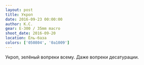 ```yaml
---
layout: post
title: Укроп
date: 2016-09-23 00:00:00
author: К.С.
gear: E-300 / 35mm macro
shoot_date: 2016-09-20
location: Ёль-база
colors: ['050804', '0a1009']
---
```


Укроп, зелёный вопреки всему. Даже вопреки десатурации.
